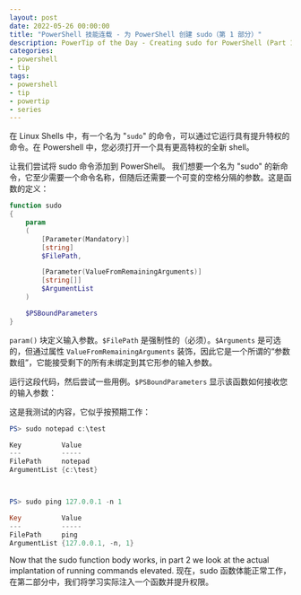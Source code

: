 ```yaml
---
layout: post
date: 2022-05-26 00:00:00
title: "PowerShell 技能连载 - 为 PowerShell 创建 sudo（第 1 部分）"
description: PowerTip of the Day - Creating sudo for PowerShell (Part 1)
categories:
- powershell
- tip
tags:
- powershell
- tip
- powertip
- series
---
```

在 Linux Shells 中，有一个名为 "`sudo`" 的命令，可以通过它运行具有提升特权的命令。在 Powershell 中，您必须打开一个具有更高特权的全新 shell。

让我们尝试将 sudo 命令添加到 PowerShell。 我们想要一个名为 "sudo" 的新命令，它至少需要一个命令名称，但随后还需要一个可变的空格分隔的参数。这是函数的定义：

```powershell
function sudo
{
    param
    (
        [Parameter(Mandatory)]
        [string]
        $FilePath,

        [Parameter(ValueFromRemainingArguments)]
        [string[]]
        $ArgumentList
    )

    $PSBoundParameters
}
```

`param()` 块定义输入参数。`$FilePath` 是强制性的（必须）。`$Arguments` 是可选的，但通过属性 `ValueFromRemainingArguments` 装饰，因此它是一个所谓的“参数数组”，它能接受剩下的所有未绑定到其它形参的输入参数。


运行这段代码，然后尝试一些用例。`$PSBoundParameters` 显示该函数如何接收您的输入参数：

这是我测试的内容，它似乎按预期工作：

```powershell
PS> sudo notepad c:\test

Key          Value
---          -----
FilePath     notepad
ArgumentList {c:\test}



PS> sudo ping 127.0.0.1 -n 1

Key          Value
---          -----
FilePath     ping
ArgumentList {127.0.0.1, -n, 1}
```

Now that the sudo function body works, in part 2 we look at the actual implantation of running commands elevated.
现在，sudo 函数体能正常工作，在第二部分中，我们将学习实际注入一个函数并提升权限。

<!--本文国际来源：[Creating sudo for PowerShell (Part 1)](https://community.idera.com/database-tools/powershell/powertips/b/tips/posts/creating-sudo-for-powershell-part-1)-->

